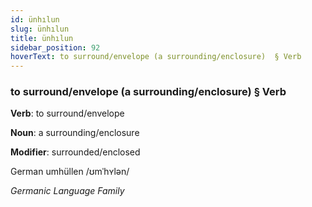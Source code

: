```yaml
---
id: ünhılun
slug: ünhılun
title: ünhılun
sidebar_position: 92
hoverText: to surround/envelope (a surrounding/enclosure)  § Verb
---
```


### to surround/envelope (a surrounding/enclosure)  § Verb

**Verb**: to surround/envelope

**Noun**: a surrounding/enclosure

**Modifier**: surrounded/enclosed

German umhüllen /ʊmˈhʏlən/

*Germanic Language Family*